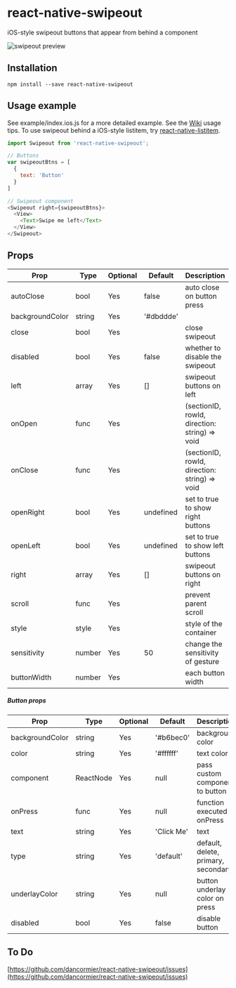 # react-native-swipeout
iOS-style swipeout buttons that appear from behind a component

![swipeout preview](http://i.imgur.com/oCQLNFC.gif)

## Installation
```
npm install --save react-native-swipeout
```

## Usage example

See example/index.ios.js for a more detailed example.
See the [Wiki](https://github.com/dancormier/react-native-swipeout/wiki) usage tips.
To use swipeout behind a iOS-style listitem, try [react-native-listitem](https://github.com/dancormier/react-native-listitem).

```js
import Swipeout from 'react-native-swipeout';

// Buttons
var swipeoutBtns = [
  {
    text: 'Button'
  }
]

// Swipeout component
<Swipeout right={swipeoutBtns}>
  <View>
    <Text>Swipe me left</Text>
  </View>
</Swipeout>

```

## Props

Prop            | Type   | Optional | Default   | Description
--------------- | ------ | -------- | --------- | -----------
autoClose       | bool   | Yes      | false     | auto close on button press
backgroundColor | string | Yes      | '#dbddde' |
close           | bool   | Yes      |           | close swipeout
disabled        | bool   | Yes      |  false    | whether to disable the swipeout  
left            | array  | Yes      | []        | swipeout buttons on left
onOpen          | func   | Yes      |           | (sectionID, rowId, direction: string) => void
onClose         | func   | Yes      |           | (sectionID, rowId, direction: string) => void
openRight       | bool   | Yes      | undefined | set to true to show right buttons
openLeft        | bool   | Yes      | undefined | set to true to show left buttons
right           | array  | Yes      | []        | swipeout buttons on right
scroll          | func   | Yes      |           | prevent parent scroll
style           | style  | Yes      |           | style of the container
sensitivity     | number | Yes      | 50         | change the sensitivity of gesture
buttonWidth     | number | Yes      |            | each button width

##### Button props

Prop            | Type   | Optional | Default   | Description
--------------- | ------ | -------- | --------- | -----------
backgroundColor | string | Yes      | '#b6bec0' | background color
color           | string | Yes      | '#ffffff' | text color
component       | ReactNode | Yes      | null      | pass custom component to button
onPress         | func   | Yes      | null      | function executed onPress
text            | string | Yes      | 'Click Me'| text
type            | string | Yes      | 'default' | default, delete, primary, secondary
underlayColor   | string | Yes      | null      | button underlay color on press
disabled        | bool   | Yes      | false     | disable button

## To Do

[https://github.com/dancormier/react-native-swipeout/issues](https://github.com/dancormier/react-native-swipeout/issues)
